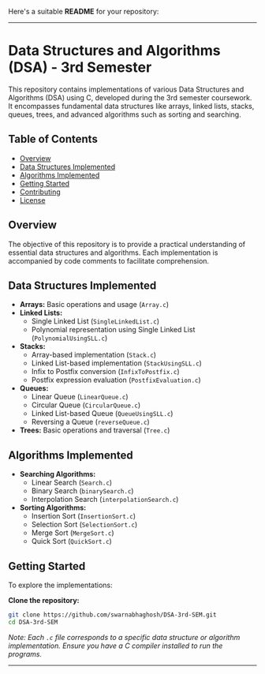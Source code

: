 Here's a suitable **README** for your repository:

---

# Data Structures and Algorithms (DSA) - 3rd Semester

This repository contains implementations of various Data Structures and Algorithms (DSA) using C, developed during the 3rd semester coursework. It encompasses fundamental data structures like arrays, linked lists, stacks, queues, trees, and advanced algorithms such as sorting and searching.

## Table of Contents

- [Overview](#overview)
- [Data Structures Implemented](#data-structures-implemented)
- [Algorithms Implemented](#algorithms-implemented)
- [Getting Started](#getting-started)
- [Contributing](#contributing)
- [License](#license)

## Overview

The objective of this repository is to provide a practical understanding of essential data structures and algorithms. Each implementation is accompanied by code comments to facilitate comprehension.

## Data Structures Implemented

- **Arrays:** Basic operations and usage (`Array.c`)
- **Linked Lists:**
  - Single Linked List (`SingleLinkedList.c`)
  - Polynomial representation using Single Linked List (`PolynomialUsingSLL.c`)
- **Stacks:**
  - Array-based implementation (`Stack.c`)
  - Linked List-based implementation (`StackUsingSLL.c`)
  - Infix to Postfix conversion (`InfixToPostfix.c`)
  - Postfix expression evaluation (`PostfixEvaluation.c`)
- **Queues:**
  - Linear Queue (`LinearQueue.c`)
  - Circular Queue (`CircularQueue.c`)
  - Linked List-based Queue (`QueueUsingSLL.c`)
  - Reversing a Queue (`reverseQueue.c`)
- **Trees:** Basic operations and traversal (`Tree.c`)

## Algorithms Implemented

- **Searching Algorithms:**
  - Linear Search (`Search.c`)
  - Binary Search (`binarySearch.c`)
  - Interpolation Search (`interpolationSearch.c`)
- **Sorting Algorithms:**
  - Insertion Sort (`InsertionSort.c`)
  - Selection Sort (`SelectionSort.c`)
  - Merge Sort (`MergeSort.c`)
  - Quick Sort (`QuickSort.c`)

## Getting Started

To explore the implementations:

 **Clone the repository:**

   ```bash
   git clone https://github.com/swarnabhaghosh/DSA-3rd-SEM.git
   cd DSA-3rd-SEM
   ```



*Note: Each `.c` file corresponds to a specific data structure or algorithm implementation. Ensure you have a C compiler installed to run the programs.*

--- 
